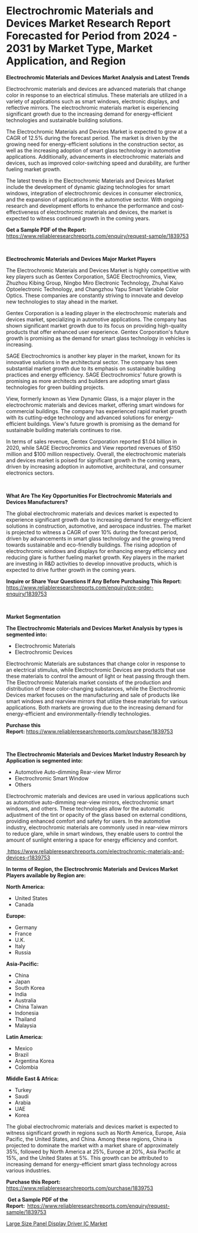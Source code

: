 <p><h1>Electrochromic Materials and Devices Market Research Report Forecasted for Period from 2024 -  2031 by Market Type, Market Application, and Region</h1></p><p><strong>Electrochromic Materials and Devices Market Analysis and Latest Trends</strong></p>
<p><p>Electrochromic materials and devices are advanced materials that change color in response to an electrical stimulus. These materials are utilized in a variety of applications such as smart windows, electronic displays, and reflective mirrors. The electrochromic materials market is experiencing significant growth due to the increasing demand for energy-efficient technologies and sustainable building solutions.</p><p>The Electrochromic Materials and Devices Market is expected to grow at a CAGR of 12.5% during the forecast period. The market is driven by the growing need for energy-efficient solutions in the construction sector, as well as the increasing adoption of smart glass technology in automotive applications. Additionally, advancements in electrochromic materials and devices, such as improved color-switching speed and durability, are further fueling market growth.</p><p>The latest trends in the Electrochromic Materials and Devices Market include the development of dynamic glazing technologies for smart windows, integration of electrochromic devices in consumer electronics, and the expansion of applications in the automotive sector. With ongoing research and development efforts to enhance the performance and cost-effectiveness of electrochromic materials and devices, the market is expected to witness continued growth in the coming years.</p></p>
<p><strong>Get a Sample PDF of the Report:&nbsp;</strong> <a href="https://www.reliableresearchreports.com/enquiry/request-sample/1839753">https://www.reliableresearchreports.com/enquiry/request-sample/1839753</a></p>
<p>&nbsp;</p>
<p><strong>Electrochromic Materials and Devices Major Market Players</strong></p>
<p><p>The Electrochromic Materials and Devices Market is highly competitive with key players such as Gentex Corporation, SAGE Electrochromics, View, Zhuzhou Kibing Group, Ningbo Miro Electronic Technology, Zhuhai Kaivo Optoelectronic Technology, and Changzhou Yapu Smart Variable Color Optics. These companies are constantly striving to innovate and develop new technologies to stay ahead in the market.</p><p>Gentex Corporation is a leading player in the electrochromic materials and devices market, specializing in automotive applications. The company has shown significant market growth due to its focus on providing high-quality products that offer enhanced user experience. Gentex Corporation's future growth is promising as the demand for smart glass technology in vehicles is increasing.</p><p>SAGE Electrochromics is another key player in the market, known for its innovative solutions in the architectural sector. The company has seen substantial market growth due to its emphasis on sustainable building practices and energy efficiency. SAGE Electrochromics' future growth is promising as more architects and builders are adopting smart glass technologies for green building projects.</p><p>View, formerly known as View Dynamic Glass, is a major player in the electrochromic materials and devices market, offering smart windows for commercial buildings. The company has experienced rapid market growth with its cutting-edge technology and advanced solutions for energy-efficient buildings. View's future growth is promising as the demand for sustainable building materials continues to rise.</p><p>In terms of sales revenue, Gentex Corporation reported $1.04 billion in 2020, while SAGE Electrochromics and View reported revenues of $150 million and $100 million respectively. Overall, the electrochromic materials and devices market is poised for significant growth in the coming years, driven by increasing adoption in automotive, architectural, and consumer electronics sectors.</p></p>
<p>&nbsp;</p>
<p><strong>What Are The Key Opportunities For Electrochromic Materials and Devices Manufacturers?</strong></p>
<p><p>The global electrochromic materials and devices market is expected to experience significant growth due to increasing demand for energy-efficient solutions in construction, automotive, and aerospace industries. The market is projected to witness a CAGR of over 10% during the forecast period, driven by advancements in smart glass technology and the growing trend towards sustainable and eco-friendly buildings. The rising adoption of electrochromic windows and displays for enhancing energy efficiency and reducing glare is further fueling market growth. Key players in the market are investing in R&D activities to develop innovative products, which is expected to drive further growth in the coming years.</p></p>
<p><strong>Inquire or Share Your Questions If Any Before Purchasing This Report:</strong> <a href="https://www.reliableresearchreports.com/enquiry/pre-order-enquiry/1839753">https://www.reliableresearchreports.com/enquiry/pre-order-enquiry/1839753</a></p>
<p>&nbsp;</p>
<p><strong>Market Segmentation</strong></p>
<p><strong>The Electrochromic Materials and Devices Market Analysis by types is segmented into:</strong></p>
<p><ul><li>Electrochromic Materials</li><li>Electrochromic Devices</li></ul></p>
<p><p>Electrochromic Materials are substances that change color in response to an electrical stimulus, while Electrochromic Devices are products that use these materials to control the amount of light or heat passing through them. The Electrochromic Materials market consists of the production and distribution of these color-changing substances, while the Electrochromic Devices market focuses on the manufacturing and sale of products like smart windows and rearview mirrors that utilize these materials for various applications. Both markets are growing due to the increasing demand for energy-efficient and environmentally-friendly technologies.</p></p>
<p><strong>Purchase this Report:&nbsp;</strong><a href="https://www.reliableresearchreports.com/purchase/1839753">https://www.reliableresearchreports.com/purchase/1839753</a></p>
<p>&nbsp;</p>
<p><strong>The Electrochromic Materials and Devices Market Industry Research by Application is segmented into:</strong></p>
<p><ul><li>Automotive Auto-dimming Rear-view Mirror</li><li>Electrochromic Smart Window</li><li>Others</li></ul></p>
<p><p>Electrochromic materials and devices are used in various applications such as automotive auto-dimming rear-view mirrors, electrochromic smart windows, and others. These technologies allow for the automatic adjustment of the tint or opacity of the glass based on external conditions, providing enhanced comfort and safety for users. In the automotive industry, electrochromic materials are commonly used in rear-view mirrors to reduce glare, while in smart windows, they enable users to control the amount of sunlight entering a space for energy efficiency and comfort.</p></p>
<p><a href="https://www.reliableresearchreports.com/electrochromic-materials-and-devices-r1839753">&nbsp;https://www.reliableresearchreports.com/electrochromic-materials-and-devices-r1839753</a></p>
<p><strong>In terms of Region, the Electrochromic Materials and Devices Market Players available by Region are:</strong></p>
<p>
    <p> <strong> North America: </strong>
        <ul>
            <li>United States</li>
            <li>Canada</li>
        </ul>
        </p> 
    <p> <strong> Europe: </strong>
        <ul>
            <li>Germany</li>
            <li>France</li>
            <li>U.K.</li>
            <li>Italy</li>
            <li>Russia</li>
        </ul>
        </p> 
    <p> <strong> Asia-Pacific: </strong>
        <ul>
            <li>China</li>
            <li>Japan</li>
            <li>South Korea</li>
            <li>India</li>
            <li>Australia</li>
            <li>China Taiwan</li>
            <li>Indonesia</li>
            <li>Thailand</li>
            <li>Malaysia</li>
        </ul>
        </p> 
    <p> <strong> Latin America: </strong>
        <ul>
            <li>Mexico</li>
            <li>Brazil</li>
            <li>Argentina Korea</li>
            <li>Colombia</li>
        </ul>
        </p> 
    <p> <strong> Middle East & Africa: </strong>
        <ul>
            <li>Turkey</li>
            <li>Saudi</li>
            <li>Arabia</li>
            <li>UAE</li>
            <li>Korea</li>
        </ul>
    </p>
    </p>
<p><p>The global electrochromic materials and devices market is expected to witness significant growth in regions such as North America, Europe, Asia Pacific, the United States, and China. Among these regions, China is projected to dominate the market with a market share of approximately 35%, followed by North America at 25%, Europe at 20%, Asia Pacific at 15%, and the United States at 5%. This growth can be attributed to increasing demand for energy-efficient smart glass technology across various industries.</p></p>
<p><strong>Purchase this Report: </strong><a href="https://www.reliableresearchreports.com/purchase/1839753">https://www.reliableresearchreports.com/purchase/1839753</a></p>
<p>&nbsp;<strong>Get a Sample PDF of the Report:&nbsp;&nbsp;</strong><a href="https://www.reliableresearchreports.com/enquiry/request-sample/1839753">https://www.reliableresearchreports.com/enquiry/request-sample/1839753</a></p>
<p><strong></strong></p>
<p><p><a href="https://github.com/adriannay56456/Market-Research-Report-List-1/blob/main/large-size-panel-display-driver-ic-market.md">Large Size Panel Display Driver IC Market</a></p></p>